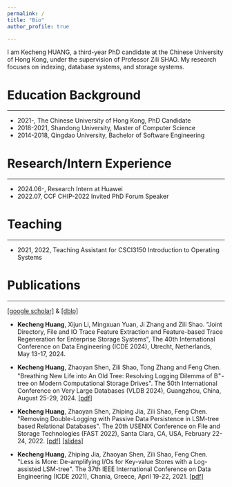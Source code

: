 ```yaml
---
permalink: /
title: "Bio"
author_profile: true

---
```


I am Kecheng HUANG, a third-year PhD candidate at the Chinese University of Hong Kong, under the supervision of Professor Zili SHAO. My research focuses on indexing, database systems, and storage systems.

# Education Background

---

- 2021-,          The Chinese University of Hong Kong,        PhD Candidate
- 2018-2021,      Shandong University,                        Master of Computer Science
- 2014-2018,      Qingdao University,                         Bachelor of Software Engineering   


# Research/Intern Experience

---

- 2024.06-,        Research Intern at Huawei
- 2022.07,         CCF CHIP-2022  Invited PhD Forum Speaker

# Teaching

---

- 2021, 2022,       Teaching Assistant for CSCI3150 Introduction to Operating Systems

# Publications

---

[[google scholar]](https://scholar.google.com/citations?user=rPhW368AAAAJ&hl)  & [[dblp]](https://dblp.org/pid/295/7080.html)


- **Kecheng Huang**, Xijun Li, Mingxuan Yuan, Ji Zhang and Zili Shao. "Joint Directory, File and IO Trace Feature Extraction and Feature-based Trace Regeneration for Enterprise Storage Systems", The 40th International Conference on Data Engineering (ICDE 2024), Utrecht, Netherlands, May 13-17, 2024.

- **Kecheng Huang**, Zhaoyan Shen, Zili Shao, Tong Zhang and Feng Chen. "Breathing New Life into An Old Tree: Resolving Logging Dilemma of B$^+$-tree on Modern Computational Storage Drives". The 50th International Conference on Very Large Databases (VLDB 2024), Guangzhou, China, August 25-29, 2024. [[pdf]](https://www.vldb.org/pvldb/vol17/p134-huang.pdf)

- **Kecheng Huang**, Zhaoyan Shen, Zhiping Jia, Zili Shao, Feng Chen. "Removing Double-Logging with Passive Data Persistence in LSM-tree based Relational Databases". The 20th USENIX Conference on File and Storage Technologies (FAST 2022), Santa Clara, CA, USA, February 22-24, 2022. [[pdf]](https://www.usenix.org/system/files/fast22-huang.pdf) [[slides]](https://www.usenix.org/system/files/fast22_slides_huang.pdf)

- **Kecheng Huang**, Zhiping Jia, Zhaoyan Shen, Zili Shao, Feng Chen. "Less is More: De-amplifying I/Os for Key-value Stores with a Log-assisted LSM-tree". The 37th IEEE International Conference on Data Engineering (ICDE 2021), Chania, Greece, April 19-22, 2021. [[pdf]](https://ieeexplore.ieee.org/stamp/stamp.jsp?tp=&arnumber=9458751)

